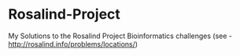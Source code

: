 # Rosalind-Project
My Solutions to the Rosalind Project Bioinformatics challenges (see - http://rosalind.info/problems/locations/)
